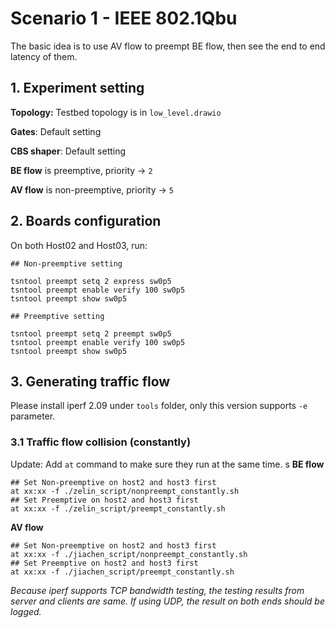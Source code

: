 # Scenario 1 - IEEE 802.1Qbu

The basic idea is to use AV flow to preempt BE flow, then see the end to end latency of them.



## 1. Experiment setting

**Topology:** Testbed topology is in `low_level.drawio`

**Gates**: Default setting 

**CBS shaper**: Default setting 

**BE flow** is preemptive, priority -> `2`

**AV flow** is non-preemptive, priority -> `5`



## 2. Boards configuration

On both Host02 and Host03, run:

```
## Non-preemptive setting

tsntool preempt setq 2 express sw0p5
tsntool preempt enable verify 100 sw0p5
tsntool preempt show sw0p5
```

```
## Preemptive setting

tsntool preempt setq 2 preempt sw0p5
tsntool preempt enable verify 100 sw0p5
tsntool preempt show sw0p5
```



## 3. Generating traffic flow

Please install iperf 2.09 under `tools` folder, only this version supports `-e` parameter.

### 3.1 Traffic flow collision (constantly) 

Update: Add `at` command to make sure they run at the same time.
s
**BE flow**

    ## Set Non-preemptive on host2 and host3 first
    at xx:xx -f ./zelin_script/nonpreempt_constantly.sh
    ## Set Preemptive on host2 and host3 first
    at xx:xx -f ./zelin_script/preempt_constantly.sh

**AV flow**

    ## Set Non-preemptive on host2 and host3 first
    at xx:xx -f ./jiachen_script/nonpreempt_constantly.sh
    ## Set Preemptive on host2 and host3 first
    at xx:xx -f ./jiachen_script/preempt_constantly.sh

*Because iperf supports TCP bandwidth testing, the testing results from server and clients are same. If using UDP, the result on both ends should be logged.*